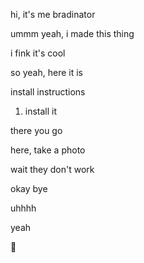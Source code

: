 hi, it's me bradinator

ummm yeah, i made this thing

i fink it's cool

so yeah, here it is

install instructions

1. install it

there you go

here, take a photo

wait they don't work

okay bye

uhhhh

yeah

👋
